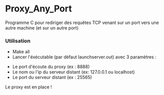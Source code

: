 # Proxy_Any_Port
Programme C pour rediriger des requêtes TCP venant sur un port vers une autre machine (et sur un autre port)

### Utilisation

* Make all
* Lancer l'éxécutable (par défaut launchserver.out) avec 3 paramètres :
- Le port d'écoute du proxy (ex : 8888)
- Le nom ou l'ip du serveur distant (ex: 127.0.0.1 ou localhost)
- Le port du serveur distant (ex : 25565)

Le proxy est en place ! 
